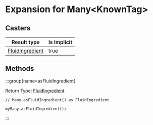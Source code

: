# Expansion for Many&lt;KnownTag<Fluid>&gt;

## Casters

| Result type | Is Implicit |
|-------------|-------------|
| [FluidIngredient](/forge/api/fluid/FluidIngredient) | true |

## Methods

:::group{name=asFluidIngredient}

Return Type: [FluidIngredient](/forge/api/fluid/FluidIngredient)

```zenscript
// Many.asFluidIngredient() as FluidIngredient

myMany.asFluidIngredient();
```

:::


